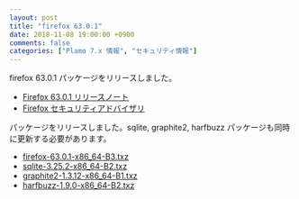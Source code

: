 ```yaml
---
layout: post
title: "firefox 63.0.1"
date: 2018-11-08 19:00:00 +0900
comments: false
categories: ["Plamo 7.x 情報", "セキュリティ情報"]
---
```

firefox 63.0.1 パッケージをリリースしました。

* [Firefox 63.0.1 リリースノート](https://www.mozilla.jp/firefox/63.0.1/releasenotes/)
* [Firefox セキュリティアドバイザリ](https://www.mozilla.org/en-US/security/known-vulnerabilities/firefox/#firefox63.0.1)

パッケージをリリースしました。sqlite, graphite2, harfbuzz パッケージも同時に更新する必要があります。

* [firefox-63.0.1-x86_64-B3.txz](https://repository.plamolinux.org/pub/linux/Plamo/Plamo-7.x/x86_64/plamo/07_multimedia/firefox-63.0.1-x86_64-B3.txz)
* [sqlite-3.25.2-x86_64-B2.txz](https://repository.plamolinux.org/pub/linux/Plamo/Plamo-7.x/x86_64/plamo/01_minimum/sqlite-3.25.2-x86_64-B2.txz)
* [graphite2-1.3.12-x86_64-B1.txz](http://repository.plamolinux.org/pub/linux/Plamo/Plamo-7.x/x86_64/plamo/03_libs/graphite2-1.3.12-x86_64-B1.txz)
* [harfbuzz-1.9.0-x86_64-B2.txz](http://repository.plamolinux.org/pub/linux/Plamo/Plamo-7.x/x86_64/plamo/03_libs/harfbuzz-1.9.0-x86_64-B2.txz)

